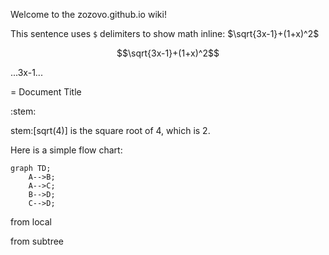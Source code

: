 Welcome to the zozovo.github.io wiki!

This sentence uses `$` delimiters to show math inline:  $\sqrt{3x-1}+(1+x)^2$

```math
\sqrt{3x-1}+(1+x)^2
```

...3x-1...

= Document Title

:stem:

stem:[sqrt(4)] is the square root of 4, which is 2.

Here is a simple flow chart:

```mermaid
graph TD;
    A-->B;
    A-->C;
    B-->D;
    C-->D;
```

from local

from subtree